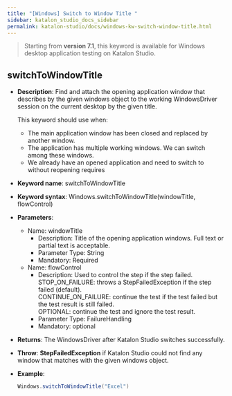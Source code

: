 ```yaml
---
title: "[Windows] Switch to Window Title "
sidebar: katalon_studio_docs_sidebar
permalink: katalon-studio/docs/windows-kw-switch-window-title.html
---
```

> Starting from **version 7.1**, this keyword is available for Windows desktop application testing on Katalon Studio.

## switchToWindowTitle

* **Description**: Find and attach the opening application window that describes by the given windows object to the working WindowsDriver session on the current desktop by the given title.
    
    This keyword should use when:

    * The main application window has been closed and replaced by another window.
    * The application has multiple working windows. We can switch among these windows.
    * We already have an opened application and need to switch to without reopening requires
* **Keyword name**: switchToWindowTitle
* **Keyword syntax**: Windows.switchToWindowTitle(windowTitle, flowControl)
* **Parameters**:
  * Name: windowTitle
    * Description: Title of the opening application windows. Full text or partial text is acceptable.
    * Parameter Type: String
    * Mandatory: Required
  * Name: flowControl
    * Description: Used to control the step if the step failed.\
        STOP_ON_FAILURE: throws a StepFailedException if the step failed (default).\
        CONTINUE_ON_FAILURE: continue the test if the test failed but the test result is still failed.\
        OPTIONAL: continue the test and ignore the test result.
    * Parameter Type: FailureHandling
    * Mandatory: optional
* **Returns**:  The WindowsDriver after Katalon Studio switches successfully.
* **Throw**: **StepFailedException** if Katalon Studio could not find any window that matches with the given windows object.
* **Example**:

    ``` groovy
    Windows.switchToWindowTitle("Excel")
    ```
